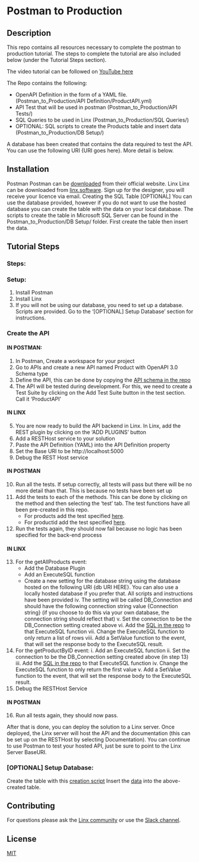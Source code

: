 # Postman to Production

## Description
This repo contains all resources necessary to complete the postman to production tutorial. The steps to complete the tutorial are also included below (under the Tutorial Steps section).

The video tutorial can be followed on [YouTube here](https://www.youtube.com/watch?v=UT02poSpfgg)

The Repo contains the following:
- OpenAPI Definition in the form of a YAML file. (Postman_to_Production/API Definition/ProductAPI.yml)
- API Test that will be used in postman (Postman_to_Production/API Tests/)
- SQL Queries to be used in Linx (Postman_to_Production/SQL Queries/)
- OPTIONAL: SQL scripts to create the Products table and insert data (Postman_to_Production/DB Setup/)

A database has been created that contains the data required to test the API. You can use the following URI {URI goes here}. More detail is below. 

## Installation
Postman
Postman can be [downloaded](https://www.postman.com/downloads/) from their official website. 
Linx
Linx can be downloaded from [linx.software](https://linx.software/). Sign up for the designer, you will receive your licence via email. 
Creating the SQL Table [OPTIONAL]
You can use the database provided, however if you do not want to use the hosted database you can create the table with the data on your local database. The scripts to create the table in Microsoft SQL Server can be found in the Postman_to_Production/DB Setup/ folder. First create the table then insert the data. 


## Tutorial Steps
### Steps:
### Setup:
1. Install Postman
2. Install Linx
3. If you will not be using our database, you need to set up a database. Scripts are provided. Go to the ‘[OPTIONAL] Setup Database’ section for instructions.

### Create the API
#### IN POSTMAN:
1. In Postman, Create a workspace for your project
2. Go to APIs and create a new API named Product with OpenAPI 3.0 Schema type
3. Define the API, this can be done by copying the [API schema in the repo](https://github.com/linx-software/Postman_to_Production/blob/main/API%20Definition/ProductAPI.yml) 
4. The API will be tested during development. For this, we need to create a Test Suite by clicking on the Add Test Suite button in the test section. Call it ‘ProductAPI’
#### IN LINX
5. You are now ready to build the API backend in Linx. In Linx, add the REST plugin by clicking on the ‘ADD PLUGINS’ button
6. Add a RESTHost service to your solution
7. Paste the API Definition (YAML) into the API Definition property 
8. Set the Base URI to be http://localhost:5000
9. Debug the REST Host service
#### IN POSTMAN
10. Run all the tests. If setup correctly, all tests will pass but there will be no more detail than that. This is because no tests have been set up
11. Add the tests to each of the methods. This can be done by clicking on the method and then selecting the ‘test’ tab. The test functions have all been pre-created in this repo.
    - For products add the test specified [here](https://github.com/linx-software/Postman_to_Production/blob/main/API%20Tests/Products%20Test.js).
    - For productid add the test specified [here](https://github.com/linx-software/Postman_to_Production/blob/main/API%20Tests/ProductID%20Test.js).
12. Run the tests again, they should now fail because no logic has been specified for the back-end process
#### IN LINX
13. For the getAllProducts event:
    - Add the Database Plugin
    - Add an ExecuteSQL function
    - Create a new setting for the database string using the database hosted on the following URI {db URI HERE}. You can also use a locally hosted database if you prefer that. All scripts and instructions have been provided
iv. The setting will be called DB_Connection and should have the following connection string value {Connection string} (if you choose to do this via your own database, the connection string should reflect that)
v. Set the connection to be the DB_Connection setting created above
vi. Add the [SQL in the repo](https://github.com/linx-software/Postman_to_Production/blob/main/SQL%20Queries/1.%20SELECT%20ALL.sql) to that ExecuteSQL function
vii. Change the ExecuteSQL function to only return a list of rows
viii. Add a SetValue function to the event, that will set the response body to the ExecuteSQL result. 
14. For the getProductByID event:
i. Add an ExecuteSQL function
ii. Set the connection to be the DB_Connection setting created above (in step 13)
iii. Add the [SQL in the repo](https://github.com/linx-software/Postman_to_Production/blob/main/SQL%20Queries/2.%20SELECT%20WHERE%20ID.sql) to that ExecuteSQL function
iv. Change the ExecuteSQL function to only return the first value
v. Add a SetValue function to the event, that will set the response body to the ExecuteSQL result. 
15. Debug the RESTHost Service
#### IN POSTMAN
16. Run all tests again, they should now pass. 

After that is done, you can deploy the solution to a Linx server. Once deployed, the Linx server will host the API and the documentation (this can be set up on the RESTHost by selecting Documentation). You can continue to use Postman to test your hosted API, just be sure to point to the Linx Server BaseURI. 

### [OPTIONAL] Setup Database:
Create the table with this [creation script](https://github.com/linx-software/Postman_to_Production/blob/main/DB%20Setup/Products%20TABLE%20CREATE%20Scropt.sql)
Insert the [data](https://github.com/linx-software/Postman_to_Production/blob/main/DB%20Setup/Product%20Data%20INSERT%20Script.sql) into the above-created table. 


## Contributing

For questions please ask the [Linx community](https://linx/software/community) or use the [Slack channel](https://linxsoftware.slack.com/archives/C01FLBC1XNX). 

## License

[MIT](https://github.com/linx-software/template-repo/blob/main/LICENSE.txt)
